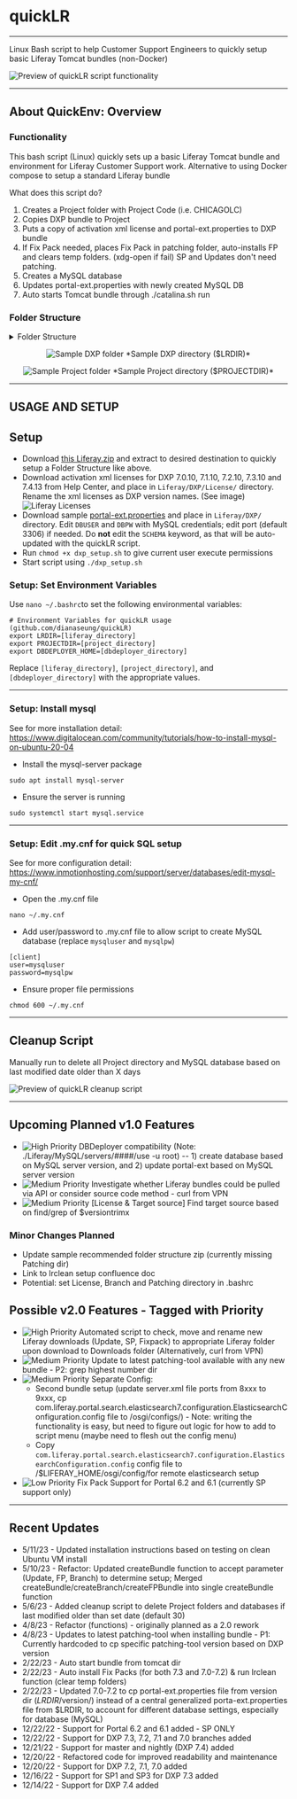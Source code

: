 # quickLR

---

Linux Bash script to help Customer Support Engineers to quickly setup basic Liferay Tomcat bundles (non-Docker)

<img src="/media/quickLR-preview.gif" alt="Preview of quickLR script functionality" style="text-align: center;"/>

---

## About QuickEnv: Overview

### Functionality

This bash script (Linux) quickly sets up a basic Liferay Tomcat bundle and environment for Liferay Customer Support work.
Alternative to using Docker compose to setup a standard Liferay bundle

What does this script do?
1. Creates a Project folder with Project Code (i.e. CHICAGOLC)
2. Copies DXP bundle to Project
3. Puts a copy of activation xml license and portal-ext.properties to DXP bundle
4. If Fix Pack needed, places Fix Pack in patching folder, auto-installs FP and clears temp folders. (xdg-open if fail) SP and Updates don't need patching.
4. Creates a MySQL database
5. Updates portal-ext.properties with newly created MySQL DB
6. Auto starts Tomcat bundle through ./catalina.sh run

### Folder Structure

<details>
<summary>Folder Structure</summary>
<br>

    LIFERAY
    ├── DXP                                     # Parent folder for all clean DXP Bundle
    │   ├── 7.4                                 # Liferay Version
    │   │   ├── liferay-dxp-tomcat-7.4.13.u5    # (What is extracted from 'Bundled with Tomcat' .tar.gz downloads from HC with 'Extract Here' option)
    │   │   │   ├── liferay-dxp-7.4.13.u5       # 
    │   │   │   │   ├── data                    # 
    │   │   │   │   ├── deploy                  # 
    │   │   │   │   ├── osgi                    # 
    │   │   │   │   ├── portal-ext.properties   # 
    │   │   │   │   ├── ...                     # 
    │   │   ├── liferay-dxp-tomcat-7.4.13.u35   # 
    │   │   │   ├── liferay-dxp-7.4.13.u35      # 
    │   ├── 7.3                                 # 
    │   ├── 7.2                                 # 
    │   ├── 7.1                                 # 
    │   ├── 7.0                                 # 
    │   ├── License                             # Where licenses are stored
    ├── PROJECT                                 # Parent folder for all Projects
    │   ├── CHICAGOLCS                          # Project Code 
    │   │   ├── liferay-dxp-7.4.13.u5           # 
    │   │   │   ├── data                        # 
    │   │   │   ├── deploy                      # 
    │   │   │   ├── osgi                        # 
    │   │   │   ├── portal-ext.properties       # 
    │   │   │   ├── ...                         # 
    │   │   ├── liferay-dxp-7.4.13.u30          # 
    │   │   │   ├── data                        # 
    │   │   │   ├── deploy                      # 
    │   │   │   ├── osgi                        # 
    │   │   │   ├── portal-ext.properties       # 
    │   │   │   ├── ...                         # 
    │   ├── LRWWW                               # Project Code
    │   ├── ...                                 # 
    └── ...
</details>

<p align="center">
<img src="/media/dir-dxp-sample.png" alt="Sample DXP folder" />
*Sample DXP directory ($LRDIR)*</p>

<p align="center">
<img src="/media/dir-project-sample.png" alt="Sample Project folder" />
*Sample Project directory ($PROJECTDIR)*</p>

---

## USAGE AND SETUP

## Setup
- Download [this Liferay.zip](/sample/Liferay.zip) and extract to desired destination to quickly setup a Folder Structure like above.
- Download activation xml licenses for DXP 7.0.10, 7.1.10, 7.2.10, 7.3.10 and 7.4.13 from Help Center, and place in `Liferay/DXP/License/` directory. Rename the xml licenses as DXP version names. (See image)
![Liferay Licenses](https://drive.google.com/file/d/1CP3Z-xHrRz0upGbhp9f3-TCSAyvnX1FY/view?usp=sharing)
- Download sample [portal-ext.properties](/sample/portal-ext.properties) and place in `Liferay/DXP/` directory. Edit `DBUSER` and `DBPW` with MySQL credentials; edit port (default 3306) if needed. Do **not** edit the `SCHEMA` keyword, as that will be auto-updated with the quickLR script.
- Run `chmod +x dxp_setup.sh` to give current user execute permissions
- Start script using `./dxp_setup.sh`

### Setup: Set Environment Variables

Use `nano ~/.bashrc`to set the following environmental variables:
```
# Environment Variables for quickLR usage (github.com/dianaseung/quickLR)
export LRDIR=[liferay_directory]
export PROJECTDIR=[project_directory]
export DBDEPLOYER_HOME=[dbdeployer_directory]
```
Replace `[liferay_directory]`, `[project_directory]`, and `[dbdeployer_directory]` with the appropriate values.

---

### Setup: Install mysql
See for more installation detail: https://www.digitalocean.com/community/tutorials/how-to-install-mysql-on-ubuntu-20-04
- Install the mysql-server package
```
sudo apt install mysql-server
```
- Ensure the server is running
```
sudo systemctl start mysql.service
```


----

### Setup: Edit .my.cnf for quick SQL setup
See for more configuration detail: https://www.inmotionhosting.com/support/server/databases/edit-mysql-my-cnf/
- Open the .my.cnf file
```
nano ~/.my.cnf
```

- Add user/password to .my.cnf file to allow script to create MySQL database (replace `mysqluser` and `mysqlpw`)

```
[client]
user=mysqluser
password=mysqlpw
```

- Ensure proper file permissions
```
chmod 600 ~/.my.cnf 
```

---

## Cleanup Script
Manually run to delete all Project directory and MySQL database based on last modified date older than X days

<img src="/media/quickLR-cleanup.gif" alt="Preview of quickLR cleanup script" style="text-align: center;"/>

---

## Upcoming Planned v1.0 Features
- <img src="https://img.shields.io/badge/Priority-High-red" alt="High Priority" /> DBDeployer compatibility (Note: ./Liferay/MySQL/servers/####/use -u root) -- 1) create database based on MySQL server version, and 2) update portal-ext based on MySQL server version
- <img src="https://img.shields.io/badge/Priority-High-red" alt="Medium Priority" /> Investigate whether Liferay bundles could be pulled via API or consider source code method - curl from VPN
- <img src="https://img.shields.io/badge/Priority-High-red" alt="Medium Priority" /> [License & Target source] Find target source based on find/grep of $versiontrimx

### Minor Changes Planned
- Update sample recommended folder structure zip (currently missing Patching dir)
- Link to lrclean setup confluence doc
- Potential: set License, Branch and Patching directory in .bashrc

## Possible v2.0 Features - Tagged with Priority
- <img src="https://img.shields.io/badge/Priority-High-red" alt="High Priority" /> Automated script to check, move and rename new Liferay downloads (Update, SP, Fixpack) to appropriate Liferay folder upon download to Downloads folder (Alternatively, curl from VPN)
- <img src="https://img.shields.io/badge/Priority-Medium-yellow" alt="Medium Priority" /> Update to latest patching-tool available with any new bundle - P2: grep highest number dir
- <img src="https://img.shields.io/badge/Priority-Medium-yellow" alt="Medium Priority" />  Separate Config:
    - Second bundle setup (update server.xml file ports from 8xxx to 9xxx, cp com.liferay.portal.search.elasticsearch7.configuration.ElasticsearchConfiguration.config file to /osgi/configs/) - Note: writing the functionality is easy, but need to figure out logic for how to add to script menu (maybe need to flesh out the config menu)
    - Copy `com.liferay.portal.search.elasticsearch7.configuration.ElasticsearchConfiguration.config` config file to /$LIFERAY_HOME/osgi/config/for remote elasticsearch setup
- <img src="https://img.shields.io/badge/Priority-Low-green" alt="Low Priority" />  Fix Pack Support for Portal 6.2 and 6.1 (currently SP support only)

---

## Recent Updates
- 5/11/23 - Updated installation instructions based on testing on clean Ubuntu VM install
- 5/10/23 - Refactor: Updated createBundle function to accept parameter (Update, FP, Branch) to determine setup; Merged createBundle/createBranch/createFPBundle into single createBundle function
- 5/6/23 - Added cleanup script to delete Project folders and databases if last modified older than set date (default 30)
- 4/8/23 - Refactor (functions) - originally planned as a 2.0 rework
- 4/8/23 - Updates to latest patching-tool when installing bundle - P1: Currently hardcoded to cp specific patching-tool version based on DXP version
- 2/22/23 - Auto start bundle from tomcat dir
- 2/22/23 - Auto install Fix Packs (for both 7.3 and 7.0-7.2) & run lrclean function (clear temp folders)
- 2/22/23 - Updated 7.0-7.2 to cp portal-ext.properties file from version dir ($LRDIR/$version/) instead of a central generalized porta-ext.properties file from $LRDIR, to account for different database settings, especially for database (MySQL)
- 12/22/22 - Support for Portal 6.2 and 6.1 added - SP ONLY
- 12/22/22 - Support for DXP 7.3, 7.2, 7.1 and 7.0 branches added
- 12/21/22 - Support for master and nightly (DXP 7.4) added
- 12/20/22 - Refactored code for improved readability and maintenance
- 12/20/22 - Support for DXP 7.2, 7.1, 7.0 added
- 12/16/22 - Support for SP1 and SP3 for DXP 7.3 added
- 12/14/22 - Support for DXP 7.4 added